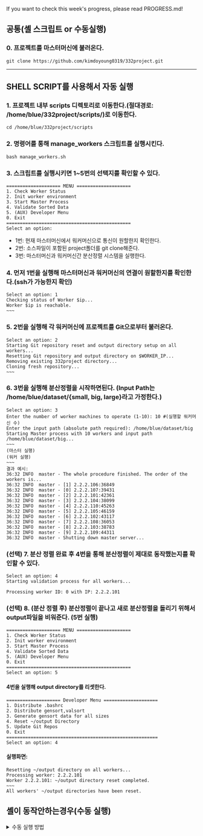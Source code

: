 If you want to check this week's progress, please read PROGRESS.md!
## 공통(셸 스크립트 or 수동실행)

### 0. 프로젝트를 마스터머신에 불러온다.
```
git clone https://github.com/kimdoyoung0319/332project.git
```
---------------

## SHELL SCRIPT를 사용해서 자동 실행

### 1. 프로젝트 내부 scripts 디렉토리로 이동한다.(절대경로: /home/blue/332project/scripts/)로 이동한다.

    cd /home/blue/332project/scripts

### 2. 명령어를 통해 manage_workers 스크립트를 실행시킨다.

    bash manage_workers.sh

### 3. 스크립트를 실행시키면 1~5번의 선택지를 확인할 수 있다.
    ==================== MENU ====================
    1. Check Worker Status
    2. Init worker environment
    3. Start Master Process
    4. Validate Sorted Data
    5. (AUX) Developer Menu
    0. Exit
    ==============================================
    Select an option:
   - 1번: 현재 마스터머신에서 워커머신으로 통신이 원할한지 확인한다.
   - 2번: 소스파일이 포함된 project폴더를 git clone해준다.
   - 3번: 마스터머신과 워커머신간 분산정렬 시스템을 실행한다.
### 4. 먼저 1번을 실행해 마스터머신과 워커머신의 연결이 원할한지를 확인한다.(ssh가 가능한지 확인)
    Select an option: 1
    Checking status of Worker $ip...
    Worker $ip is reachable.
    ~~~
### 5. 2번을 실행해 각 워커머신에 프로젝트를 Git으로부터 불러온다.
    Select an option: 2    
    Starting Git repository reset and output directory setup on all workers...
    Resetting Git repository and output directory on $WORKER_IP...
    Removing existing 332project directory...
    Cloning fresh repository...
    ~~~
### 6. 3번을 실행해 분산정렬을 시작하면된다. (Input Path는 /home/blue/dataset/{small, big, large}라고 가정한다.)
    Select an option: 3
    Enter the number of worker machines to operate (1-10): 10 #(실행할 워커머신 수)
    Enter the input path (absolute path required): /home/blue/dataset/big
    Starting Master process with 10 workers and input path /home/blue/dataset/big...
    ~~~
    (마스터 실행)
    (워커 실행)
    ~~~
    결과 예시:
    36:32 INFO  master - The whole procedure finished. The order of the workers is...
    36:32 INFO  master - [1] 2.2.2.106:36849
    36:32 INFO  master - [0] 2.2.2.107:39431
    36:32 INFO  master - [2] 2.2.2.101:42361
    36:32 INFO  master - [3] 2.2.2.104:38099
    36:32 INFO  master - [4] 2.2.2.110:45263
    36:32 INFO  master - [5] 2.2.2.105:46159
    36:32 INFO  master - [6] 2.2.2.102:43117
    36:32 INFO  master - [7] 2.2.2.108:36053
    36:32 INFO  master - [8] 2.2.2.103:38783
    36:32 INFO  master - [9] 2.2.2.109:44311
    36:32 INFO  master - Shutting down master server...

### (선택) 7. 분산 정렬 완료 후 4번을 통해 분산정렬이 제대로 동작했는지를 확인할 수 있다.
    Select an option: 4
    Starting validation process for all workers...

    Processing worker ID: 0 with IP: 2.2.2.101

### (선택) 8. (분산 정렬 후) 분산정렬이 끝나고 새로 분산정렬을 돌리기 위해서 output파일을 비워준다. (5번 실행)
    ==================== MENU ====================
    1. Check Worker Status
    2. Init worker environment
    3. Start Master Process
    4. Validate Sorted Data
    5. (AUX) Developer Menu
    0. Exit
    ==============================================
    Select an option: 5
#### 4번을 실행해 output directory를 리셋한다.

    ==================== Developer Menu ====================
    1. Distribute .bashrc
    2. Distribute gensort,valsort
    3. Generate gensort data for all sizes
    4. Reset ~/output Directory
    5. Update Git Repos
    0. Exit
    ========================================================
    Select an option: 4

#### 실행화면:

    Resetting ~/output directory on all workers...
    Processing worker: 2.2.2.101
    Worker 2.2.2.101: ~/output directory reset completed.
    ~~~
    All workers' ~/output directories have been reset.


## 셸이 동작안하는경우(수동 실행)

<details>
  <summary>수동 실행 방법</summary>

### 1. 전처리 작업

--------------
#### 0. 각 워커머신의 blue directory에서 git cloning한다.

---------
### 2. 마스터

---------

#### 2-1. 프로젝트 디렉토리로 이동한다.(절대경로: /home/blue/332project/)로 이동한다.
    cd /home/blue/332project/
#### 2-2. sbt를 실행한다.
    [blue@vm-1-master 332project]$ sbt
#### 2-3. 마스터머신을 실행한다.
    sbt:distrobuted-sorting> runMain master.Main 10
#### grpc용 마스터 IP와 포트를 출력하는 것을 확인할 수 있다.
    [info] running master.Main 10
    07:35 INFO  master - Master server listening to 33632 started.
    10.1.25.21:33632



### 3. 워커 (10개의 워커에 각각 접속해 실행해주어야함.)

---------


#### 3-1. 프로젝트 디렉토리로 이동한다. (절대경로: /home/blue/332project/)로 이동한다.
    cd /home/blue/332project/
#### 3-2. sbt를 실행한다.
    blue@vm01:~/332project$ sbt
#### 3-3. worker머신을 실행한다. 
- 실행 명령어는 "runMain worker.Main [MasterIP]:[MasterPort] -I [Inputdir] -O [Outputdir]"다.
- MasterIP와 MasterPort는 마스터를 실행하면 확인할 수 있다.
- Inputdir과 Outputdir은 절대경로를 입력해야한다.

```
sbt:distrobuted-sorting> 
runMain worker.Main 10.1.25.21:33632 -I /home/blue/dataset/small -O /home/blue/output

16:31 INFO  worker - Worker server listening to port 38069 started.
```
#### 모든 워커머신에 대해 실행이 끝나면 분산정렬 시스템이 가동한다.
</details>